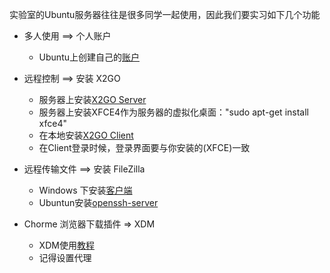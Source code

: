 实验室的Ubuntu服务器往往是很多同学一起使用，因此我们要实习如下几个功能
- 多人使用 ==> 个人账户
   - Ubuntu上创建自己的[账户](http://note.youdao.com/noteshare?id=509ebb3d2a673114114b62bfbce246f8)
- 远程控制 ==> 安装 X2GO
   - 服务器上安装[X2GO Server](https://wiki.x2go.org/doku.php/doc:installation:x2goserver)
   - 服务器上安装XFCE4作为服务器的虚拟化桌面："sudo apt-get install xfce4"
   - 在本地安装[X2GO Client](http://ithelp.physics.ucdavis.edu/kb/x2go)
   - 在Client登录时候，登录界面要与你安装的(XFCE)一致
  
- 远程传输文件 ==> 安装 FileZilla
  - Windows 下安装[客户端](https://zhuanlan.zhihu.com/p/35846871)
  - Ubuntun安装[openssh-server](https://blog.csdn.net/baidu_38505667/article/details/103029510?utm_medium=distribute.pc_relevant_t0.none-task-blog-BlogCommendFromMachineLearnPai2-1.control&depth_1-utm_source=distribute.pc_relevant_t0.none-task-blog-BlogCommendFromMachineLearnPai2-1.control)

- Chorme 浏览器下载插件 => XDM
   - XDM使用[教程](https://zhuanlan.zhihu.com/p/37941433) 
   - 记得设置代理

